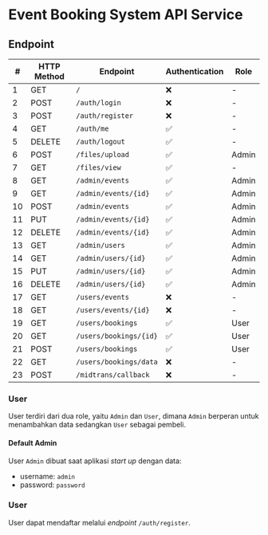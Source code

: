 # Event Booking System API Service

## Endpoint
| #  | HTTP Method | Endpoint               | Authentication | Role  |
|----|-------------|------------------------|----------------|-------|
| 1  | GET         | `/`                    | ❌              | -     |
| 2  | POST        | `/auth/login`          | ❌              | -     |
| 3  | POST        | `/auth/register`       | ❌              | -     |
| 4  | GET         | `/auth/me`             | ✅              | -     |
| 5  | DELETE      | `/auth/logout`         | ✅              | -     |
| 6  | POST        | `/files/upload`        | ✅              | Admin |
| 7  | GET         | `/files/view`          | ✅              | -     |
| 8  | GET         | `/admin/events`        | ✅              | Admin |
| 9  | GET         | `/admin/events/{id}`   | ✅              | Admin |
| 10 | POST        | `/admin/events`        | ✅              | Admin |
| 11 | PUT         | `/admin/events/{id}`   | ✅              | Admin |
| 12 | DELETE      | `/admin/events/{id}`   | ✅              | Admin |
| 13 | GET         | `/admin/users`         | ✅              | Admin |
| 14 | GET         | `/admin/users/{id}`    | ✅              | Admin |
| 15 | PUT         | `/admin/users/{id}`    | ✅              | Admin |
| 16 | DELETE      | `/admin/users/{id}`    | ✅              | Admin |
| 17 | GET         | `/users/events`        | ❌              | -     |
| 18 | GET         | `/users/events/{id}`   | ❌              | -     |
| 19 | GET         | `/users/bookings`      | ✅              | User  |
| 20 | GET         | `/users/bookings/{id}` | ✅              | User  |
| 21 | POST        | `/users/bookings`      | ✅              | User  |
| 22 | GET         | `/users/bookings/data` | ❌              | -     |
| 23 | POST        | `/midtrans/callback`   | ❌              | -     |

### User
User terdiri dari dua role, yaitu `Admin` dan `User`, dimana `Admin` berperan untuk menambahkan data sedangkan `User` sebagai pembeli.

#### Default Admin
User `Admin` dibuat saat aplikasi _start up_ dengan data:
- username: `admin`
- password: `password`

### User
User dapat mendaftar melalui _endpoint_ `/auth/register`.